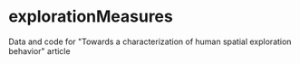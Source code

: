 # explorationMeasures
Data and code for "Towards a characterization of human spatial exploration behavior" article
